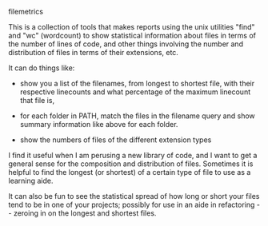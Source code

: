filemetrics

This is a collection of tools that makes reports using the unix utilities
"find" and "wc" (wordcount) to show statistical information about files
in terms of the number of lines of code, and other things involving
the number and distribution of files in terms of their extensions, etc.

It can do things like:

  - show you a list of the filenames, from longest to shortest file,
    with their respective linecounts and what percentage of the
    maximum linecount that file is,

  - for each folder in PATH, match the files in the filename query and
    show summary information like above for each folder.

  - show the numbers of files of the different extension types


I find it useful when I am perusing a new library of code, and I want
to get a general sense for the composition and distribution of files.
Sometimes it is helpful to find the longest (or shortest) of a certain
type of file to use as a learning aide.

It can also be fun to see the statistical spread of how long or short
your files tend to be in one of your projects; possibly for use in an
aide in refactoring -- zeroing in on the longest and shortest files.
